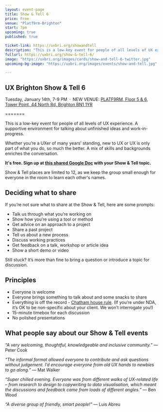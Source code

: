```yaml
---
layout: event-page
title: Show & Tell 6
price: Free
venue: "Platf9rm-Brighton"
start: 7pm
upcoming: true
published: true

ticket-link: https://uxbri.org/showandtell
description: "This is a low-key event for people of all levels of UX experience. A supportive environment for talking about unfinished ideas and work-in-progress."
fullurl: https://uxbri.org/show-&-tell-6/
image: "https://uxbri.org/images/cards/show-and-tell-6-twitter.jpg"
upcoming-bg-image: "https://uxbri.org/images/events/show-and-tell.jpg"

---
```

## UX Brighton Show & Tell 6

Tuesday, January 14th, 7-9 PM · NEW VENUE: [PLATF9RM, Floor 5 & 6, Tower Point, 44 North Rd, Brighton BN1 1YR](https://www.google.co.uk/maps/place/PLATF9RM/@50.8270159,-0.1733763,14z/data=!4m8!1m2!2m1!1splatf9rm!3m4!1s0x48758574c659f4b9:0x9f2c310b94eeee1a!8m2!3d50.8256345!4d-0.1415723?shorturl=1)

=======

This is a low-key event for people of all levels of UX experience. A supportive environment for talking about unfinished ideas and work-in-progress. 

Whether you’re a UXer of many years’ standing, new to UX or UX is only part of what you do, so much the better. A mix of skills and backgrounds enriches the conversation. 

**It's free. Sign up at [this shared Google Doc](https://docs.google.com/document/d/1R-1yC2k6KOF0HVlGxoEUntN8Qbo65etNDt-DRhQGP5A/edit) with your Show & Tell topic.** 

Show & Tell places are limited to 12, as we keep the group small enough for everyone in the room to learn each other's names. 


## Deciding what to share

If you’re not sure what to share at the Show & Tell, here are some prompts:

- Talk us through what you’re working on
- Show how you’re using a tool or method 
- Get advice on an approach to a project
- Share a past project
- Tell us about a new process
- Discuss working practices
- Get feedback on a talk, workshop or article idea
- Show a short demo or video

Still stuck? It’s more than fine to bring a question or introduce a topic for discussion.


## Principles

- Everyone is welcome
- Everyone brings something to talk about and some snacks to share
- Everything is off the record - [Chatham house rule](https://www.chathamhouse.org/chatham-house-rule). (If you’re under NDA, it’s OK to be non-specific about your client. We won’t interrogate you!) 
- 15-minute timebox for each discussion 
- No polished presentations


## What people say about our Show & Tell events

*“A very welcoming, thoughtful, knowledgeable and inclusive community.”* — Peter Cook 

*“The informal format allowed everyone to contribute and ask questions without judgement. I’d encourage everyone from old UX hands to newbies to go along.”* — Mat Walker

*“Super chilled evening. Everyone was from different walks of UX-related life – from research to design to copywriting to data visualisation, which meant the discussions and feedback came from loads of different angles.”* — Ben Wood

*“A diverse group of friendly, smart people!”* — Luis Abreu


